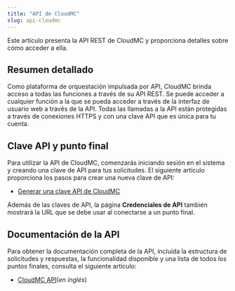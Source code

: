 ```yaml
---
title: "API de CloudMC"
slug: api-cloudmc
---
```



Este artículo presenta la API REST de CloudMC y proporciona detalles sobre cómo acceder a ella.

## Resumen detallado

Como plataforma de orquestación impulsada por API, CloudMC brinda acceso a todas las funciones a través de su API REST. Se puede acceder a cualquier función a la que se pueda acceder a través de la interfaz de usuario web a través de la API. Todas las llamadas a la API están protegidas a través de conexiones HTTPS y con una clave API que es única para tu cuenta.

## Clave API y punto final

Para utilizar la API de CloudMC, comenzarás iniciando sesión en el sistema y creando una clave de API para tus solicitudes. El siguiente artículo proporciona los pasos para crear una nueva clave de API:

- [Generar una clave API de CloudMC](../how-to/how-to-cloudmc-api-key.md)

Además de las claves de API, la página **Credenciales de API** también mostrará la URL que se debe usar al conectarse a un punto final.

## Documentación de la API

Para obtener la documentación completa de la API, incluida la estructura de solicitudes y respuestas, la funcionalidad disponible y una lista de todos los puntos finales, consulta el siguiente artículo:

-   <a href="https://cloudops.github.io/cloudmc-api-docs/#getting-started" target="_blank">CloudMC API</a>(*en inglés*)


